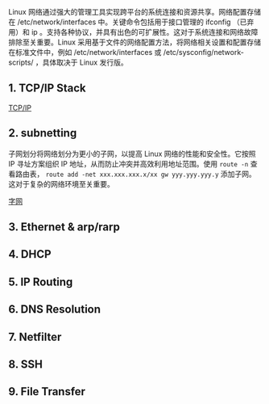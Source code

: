 
Linux 网络通过强大的管理工具实现跨平台的系统连接和资源共享。网络配置存储在 /etc/network/interfaces 中。关键命令包括用于接口管理的 ifconfig （已弃用）和 ip 。支持各种协议，并具有出色的可扩展性。这对于系统连接和网络故障排除至关重要。Linux 采用基于文件的网络配置方法，将网络相关设置和配置存储在标准文件中，例如 /etc/network/interfaces 或 /etc/sysconfig/network-scripts/ ，具体取决于 Linux 发行版。



## 1. TCP/IP Stack
[TCP/IP](../Linux网络管理/协议栈/index.md)

## 2. subnetting 

子网划分将网络划分为更小的子网，以提高 Linux 网络的性能和安全性。它按照 IP 寻址方案组织 IP 地址，从而防止冲突并高效利用地址范围。使用 `route -n` 查看路由表， `route add -net xxx.xxx.xxx.x/xx gw yyy.yyy.yyy.y` 添加子网。这对于复杂的网络环境至关重要。

[字网](../Linux网络管理/子网/index.md)
## 3. Ethernet & arp/rarp


## 4. DHCP 

## 5. IP  Routing

## 6. DNS  Resolution

## 7. Netfilter 

## 8. SSH

## 9. File Transfer